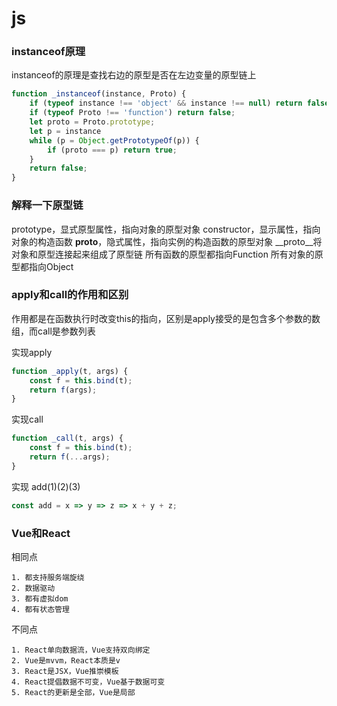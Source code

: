 # js

### instanceof原理

instanceof的原理是查找右边的原型是否在左边变量的原型链上

```js
function _instanceof(instance, Proto) {
    if (typeof instance !== 'object' && instance !== null) return false;
    if (typeof Proto !== 'function') return false;
    let proto = Proto.prototype;
    let p = instance
    while (p = Object.getPrototypeOf(p)) {
        if (proto === p) return true;
    }
    return false;
}
```

### 解释一下原型链

prototype，显式原型属性，指向对象的原型对象
constructor，显示属性，指向对象的构造函数
__proto__，隐式属性，指向实例的构造函数的原型对象
__proto__将对象和原型连接起来组成了原型链
所有函数的原型都指向Function
所有对象的原型都指向Object

### apply和call的作用和区别

作用都是在函数执行时改变this的指向，区别是apply接受的是包含多个参数的数组，而call是参数列表

实现apply
```js
function _apply(t, args) {
    const f = this.bind(t);
    return f(args);
}
```

实现call
```js
function _call(t, args) {
    const f = this.bind(t);
    return f(...args);
}
```

实现 add(1)(2)(3)
```js
const add = x => y => z => x + y + z;
```


### Vue和React

相同点

    1. 都支持服务端旋绕
    2. 数据驱动
    3. 都有虚拟dom
    4. 都有状态管理

不同点

    1. React单向数据流，Vue支持双向绑定
    2. Vue是mvvm，React本质是v
    3. React是JSX，Vue推崇模板
    4. React提倡数据不可变，Vue基于数据可变
    5. React的更新是全部，Vue是局部
